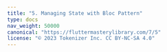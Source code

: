 ```yaml
---
title: "5. Managing State with Bloc Pattern"
type: docs
nav_weight: 50000
canonical: "https://fluttermasterylibrary.com/7/5"
license: "© 2023 Tokenizer Inc. CC BY-NC-SA 4.0"
---
```

